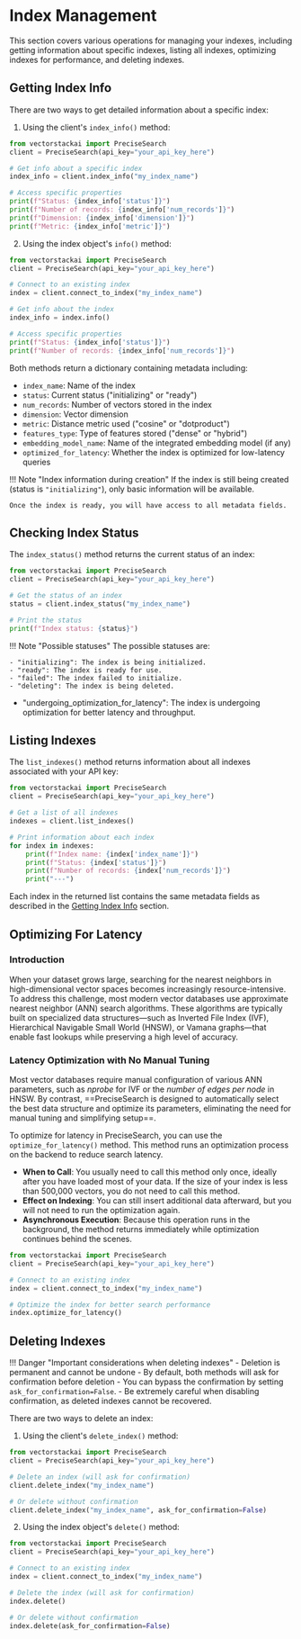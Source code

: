 # Index Management

This section covers various operations for managing your indexes, including getting information about specific indexes, listing all indexes, optimizing indexes for performance, and deleting indexes.

## **Getting Index Info**
There are two ways to get detailed information about a specific index:

1. Using the client's `index_info()` method:
```python title="Getting information using the client" linenums="1"
from vectorstackai import PreciseSearch
client = PreciseSearch(api_key="your_api_key_here")

# Get info about a specific index
index_info = client.index_info("my_index_name")

# Access specific properties
print(f"Status: {index_info['status']}")
print(f"Number of records: {index_info['num_records']}")
print(f"Dimension: {index_info['dimension']}")
print(f"Metric: {index_info['metric']}")
```

2. Using the index object's `info()` method:
```python title="Getting information using the index object" linenums="1"
from vectorstackai import PreciseSearch
client = PreciseSearch(api_key="your_api_key_here")

# Connect to an existing index
index = client.connect_to_index("my_index_name")

# Get info about the index
index_info = index.info()

# Access specific properties
print(f"Status: {index_info['status']}")
print(f"Number of records: {index_info['num_records']}")
```

Both methods return a dictionary containing metadata including:

- `index_name`: Name of the index
- `status`: Current status ("initializing" or "ready")
- `num_records`: Number of vectors stored in the index
- `dimension`: Vector dimension
- `metric`: Distance metric used ("cosine" or "dotproduct")
- `features_type`: Type of features stored ("dense" or "hybrid")
- `embedding_model_name`: Name of the integrated embedding model (if any)
- `optimized_for_latency`: Whether the index is optimized for low-latency queries

!!! Note "Index information during creation"
    If the index is still being created (status is `"initializing"`), only basic information will be available. 
    
    Once the index is ready, you will have access to all metadata fields.

## **Checking Index Status**
The `index_status()` method returns the current status of an index:

```python title="Checking index status" linenums="1"
from vectorstackai import PreciseSearch
client = PreciseSearch(api_key="your_api_key_here")

# Get the status of an index
status = client.index_status("my_index_name")

# Print the status
print(f"Index status: {status}")
```

!!! Note "Possible statuses"
    The possible statuses are:

    - "initializing": The index is being initialized.
    - "ready": The index is ready for use.
    - "failed": The index failed to initialize.
    - "deleting": The index is being deleted.
- "undergoing_optimization_for_latency": The index is undergoing optimization for better latency and throughput.

## **Listing Indexes**
The `list_indexes()` method returns information about all indexes associated with your API key:

```python title="Listing all indexes" linenums="1"
from vectorstackai import PreciseSearch
client = PreciseSearch(api_key="your_api_key_here")

# Get a list of all indexes
indexes = client.list_indexes()

# Print information about each index
for index in indexes:
    print(f"Index name: {index['index_name']}")
    print(f"Status: {index['status']}")
    print(f"Number of records: {index['num_records']}")
    print("---")
```

Each index in the returned list contains the same metadata fields as described in the [Getting Index Info](#getting-index-info) section.

## **Optimizing For Latency**

### **Introduction**
When your dataset grows large, searching for the nearest neighbors in high-dimensional vector spaces becomes increasingly resource-intensive. To address this challenge, most modern vector databases use approximate nearest neighbor (ANN) search algorithms. These algorithms are typically built on specialized data structures—such as Inverted File Index (IVF), Hierarchical Navigable Small World (HNSW), or Vamana graphs—that enable fast lookups while preserving a high level of accuracy.

### **Latency Optimization with No Manual Tuning**
Most vector databases require manual configuration of various ANN parameters, such as *nprobe* for IVF or the *number of edges per node* in HNSW. By contrast, ==PreciseSearch is designed to automatically select the best data structure and optimize its parameters, eliminating the need for manual tuning and simplifying setup==.

To optimize for latency in PreciseSearch, you can use the `optimize_for_latency()` method. This method runs an optimization process on the backend to reduce search latency.

- **When to Call**: 
You usually need to call this method only once, ideally after you have loaded most of your data. 
If the size of your index is less than 500,000 vectors, you do not need to call this method.
- **Effect on Indexing**: 
You can still insert additional data afterward, but you will not need to run the optimization again.
- **Asynchronous Execution**: 
Because this operation runs in the background, the method returns immediately while optimization continues behind the scenes.

```python title="Optimizing an index for latency" linenums="1"
from vectorstackai import PreciseSearch
client = PreciseSearch(api_key="your_api_key_here")

# Connect to an existing index
index = client.connect_to_index("my_index_name")

# Optimize the index for better search performance
index.optimize_for_latency()
```


## **Deleting Indexes**

!!! Danger "Important considerations when deleting indexes"
    - Deletion is permanent and cannot be undone
    - By default, both methods will ask for confirmation before deletion
    - You can bypass the confirmation by setting `ask_for_confirmation=False`. 
    - Be extremely careful when disabling confirmation, as deleted indexes cannot be recovered.

There are two ways to delete an index:

1. Using the client's `delete_index()` method:
```python title="Deleting using the client" linenums="1"
from vectorstackai import PreciseSearch
client = PreciseSearch(api_key="your_api_key_here")

# Delete an index (will ask for confirmation)
client.delete_index("my_index_name")

# Or delete without confirmation
client.delete_index("my_index_name", ask_for_confirmation=False)
```

2. Using the index object's `delete()` method:
```python title="Deleting using the index object" linenums="1"
from vectorstackai import PreciseSearch
client = PreciseSearch(api_key="your_api_key_here")

# Connect to an existing index
index = client.connect_to_index("my_index_name")

# Delete the index (will ask for confirmation)
index.delete()

# Or delete without confirmation
index.delete(ask_for_confirmation=False)
```
